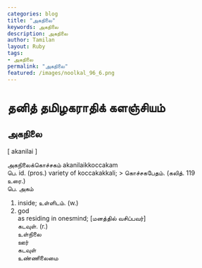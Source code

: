 ```yaml
---  
categories: blog  
title: "அகநிலை"
keywords: அகநிலை  
description: அகநிலை
author: Tamilan  
layout: Ruby  
tags:     
- அகநிலை
permalink: "அகநிலை"  
featured: /images/noolkal_96_6.png  
--- 
```

# தனித் தமிழகராதிக் களஞ்சியம்
## அகநிலை

[ akanilai ]  
  
அகநிலைக்கொச்சகம் akanilaikkoccakam  
பெ. id. (pros.) variety of koccakakkali; > கொச்சகபேதம். (கலித். 119  
உரை.)  
பெ. அகம்  
1. inside; உள்ளிடம். (w.)  
2. god  
as residing in onesmind; [மனத்தில் வசிப்பவர்]  
கடவுள். (r.)  
உள்நிலை  
ஊர்  
கடவுள்  
உண்ணிலைமை